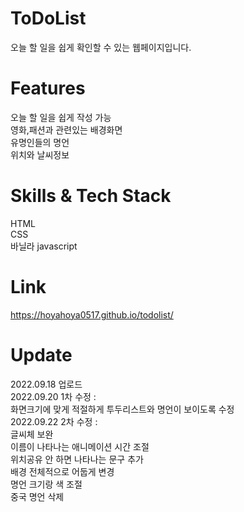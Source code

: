 # ToDoList
오늘 할 일을 쉽게 확인할 수 있는 웹페이지입니다.
# Features
오늘 할 일을 쉽게 작성 가능<br>
영화,패션과 관련있는 배경화면<br>
유명인들의 명언<br>
위치와 날씨정보<br>
# Skills & Tech Stack
HTML<br>
CSS<br>
바닐라 javascript<br>
# Link
https://hoyahoya0517.github.io/todolist/
# Update
2022.09.18 업로드 <br>
2022.09.20 1차 수정 : <br>
화면크기에 맞게 적절하게 투두리스트와 명언이 보이도록 수정<br>
2022.09.22 2차 수정 : <br>
글씨체 보완<br>
이름이 나타나는 애니메이션 시간 조절<br>
위치공유 안 하면 나타나는 문구 추가<br>
배경 전체적으로 어둡게 변경<br>
명언 크기랑 색 조절<br>
중국 명언 삭제<br>
